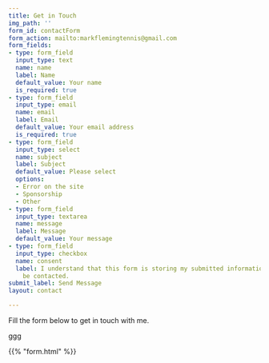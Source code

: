 ```yaml
---
title: Get in Touch
img_path: ''
form_id: contactForm
form_action: mailto:markflemingtennis@gmail.com
form_fields:
- type: form_field
  input_type: text
  name: name
  label: Name
  default_value: Your name
  is_required: true
- type: form_field
  input_type: email
  name: email
  label: Email
  default_value: Your email address
  is_required: true
- type: form_field
  input_type: select
  name: subject
  label: Subject
  default_value: Please select
  options:
  - Error on the site
  - Sponsorship
  - Other
- type: form_field
  input_type: textarea
  name: message
  label: Message
  default_value: Your message
- type: form_field
  input_type: checkbox
  name: consent
  label: I understand that this form is storing my submitted information so I can
    be contacted.
submit_label: Send Message
layout: contact

---
```

Fill the form below to get in touch with me.

ggg

{{% "form.html" %}}
